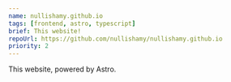 ```yaml
---
name: nullishamy.github.io
tags: [frontend, astro, typescript]
brief: This website!
repoUrl: https://github.com/nullishamy/nullishamy.github.io 
priority: 2
---
```

This website, powered by Astro.